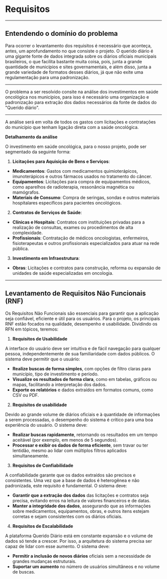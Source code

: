 # Requisitos 

---

## Entendendo o domínio do problema

Para ocorrer o levantamento dos requisitos é necessário que aconteça, antes, um aprofundamento no que consiste o projeto. O querido diário é uma gigante fonte de dados integrada sobre os diários oficiais municipais brasileiros, o que facilita bastante muita coisa, pois, junta a grande quantidade de municípios e sites governamentais, e além disso, junta a grande variedade de formatos desses diários, já que não exite uma regulamentação para uma padronização. 

---

O problema a ser resolvido consite na análise dos investimentos em saúde oncológica nos municípios, para isso é necessário uma organização e padronização para extração dos dados necessários da fonte de dados do "Querido diário". 

---

A análise será em volta de todos os gastos com licitações e contratações do município que tenham ligação direta com a saúde oncológica.

**Detalhamento da análise**

O investimento em saúde oncológica, para o nosso projeto, pode ser segmentado da seguinte forma:

1. **Licitações para Aquisição de Bens e Serviços**:

* **Medicamentos**: Gastos com medicamentos quimioterápicos, imunoterápicos e outros fármacos usados no tratamento do câncer.
* **Equipamentos**: Licitações para compra de equipamentos médicos, como aparelhos de radioterapia, ressonância magnética ou mamógrafos.
* **Materiais de Consumo**: Compra de seringas, sondas e outros materiais hospitalares específicos para pacientes oncológicos.

2. **Contratos de Serviços de Saúde**:

* **Clínicas e Hospitais**: Contratos com instituições privadas para a realização de consultas, exames ou procedimentos de alta complexidade.
* **Profissionais**: Contratação de médicos oncologistas, enfermeiros, fisioterapeutas e outros profissionais especializados para atuar na rede pública.

3. **Investimento em Infraestrutura**:

* **Obras**: Licitações e contratos para construção, reforma ou expansão de unidades de saúde especializadas em oncologia.

--- 

## Levantamento de Requisitos Não Funcionais (RNF)

Os Requisitos Não Funcionais são essenciais para garantir que a aplicação seja confiável, eficiente e útil para os usuários. Para o projeto, os principais RNF estão focados na qualidade, desempenho e usabilidade. Dividindo os RFN em tópicos, teremos:

1. **Requisitos de Usabilidade**

A interface do usuário deve ser intuitiva e de fácil navegação para qualquer pessoa, independentemente de sua familiaridade com dados públicos. O sistema deve permitir que o usuário:

* **Realize buscas de forma simples**, com opções de filtro claras para município, tipo de investimento e período.
* **Visualize os resultados de forma clara**, como em tabelas, gráficos ou mapas, facilitando a interpretação dos dados.
* **Exporte os relatórios** e dados extraídos em formatos comuns, como CSV ou PDF.

2. **Requisitos de usabilidade**

Devido ao grande volume de diários oficiais e à quantidade de informações a serem processadas, o desempenho do sistema é crítico para uma boa experiência do usuário. O sistema deve:

* **Realizar buscas rapidamente**, retornando os resultados em um tempo aceitável (por exemplo, em menos de 5 segundos).
* **Processar e exibir os dados de forma eficiente**, sem travar ou ter lentidão, mesmo ao lidar com múltiplos filtros aplicados simultaneamente.

3. **Requisitos de Confiabilidade**

A confiabilidade garante que os dados extraídos são precisos e consistentes. Uma vez que a base de dados é heterogênea e não padronizada, este requisito é fundamental. O sistema deve:

* **Garantir que a extração dos dados** das licitações e contratos seja precisa, evitando erros na leitura de valores financeiros e de datas.
* **Manter a integridade dos dados**, assegurando que as informações sobre medicamentos, equipamentos, obras, e outros itens estejam corretas e sejam consistentes com os diários oficiais.

4. **Requisitos de Escalabilidade**

A plataforma Querido Diário está em constante expansão e o volume de dados só tende a crescer. Por isso, a arquitetura do sistema precisa ser capaz de lidar com esse aumento. O sistema deve:

* **Permitir a inclusão de novos diários** oficiais sem a necessidade de grandes mudanças estruturais.
* **Suportar um aumento** no número de usuários simultâneos e no volume de buscas.
